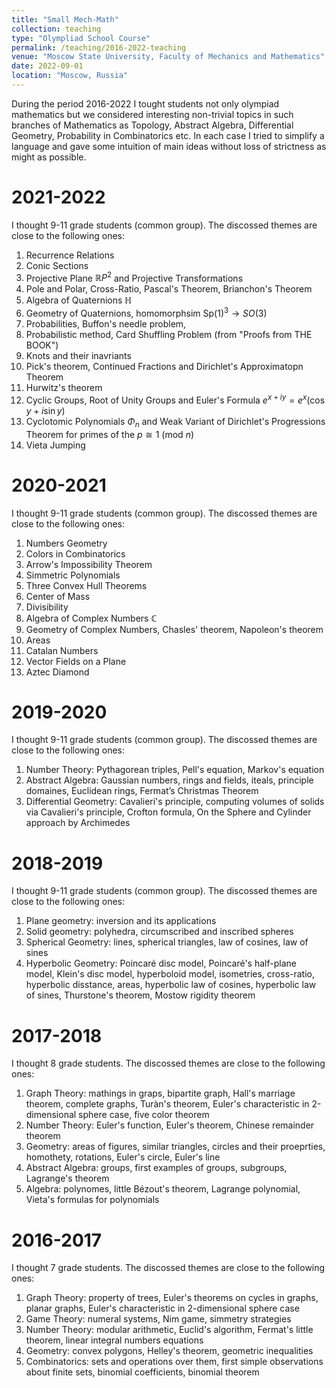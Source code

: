 ```yaml
---
title: "Small Mech-Math"
collection: teaching
type: "Olympliad School Course"
permalink: /teaching/2016-2022-teaching
venue: "Moscow State University, Faculty of Mechanics and Mathematics"
date: 2022-09-01
location: "Moscow, Russia"
---
```


During the period 2016-2022 I tought students not only olympiad mathematics but we considered interesting non-trivial topics in such branches of Mathematics as Topology, Abstract Algebra, Differential Geometry, Probability in Combinatorics etc. In each case I tried to simplify a language and gave some intuition of main ideas without loss of strictness as might as possible. 

2021-2022
======
I thought 9-11 grade students (common group). The discossed themes are close to the following ones: 

1. Recurrence Relations
2. Conic Sections
3. Projective Plane $\mathbb{R}P^2$ and Projective Transformations
4. Pole and Polar, Cross-Ratio, Pascal's Theorem, Brianсhon's Theorem
5. Algebra of Quaternions $\mathbb{H}$
6. Geometry of Quaternions, homomorphsim $\mathrm{Sp}(1)^3\to SO(3)$
7. Probabilities, Buffon's needle problem, 
8. Probabilistic method, Card Shuffling Problem (from "Proofs from THE BOOK")
9. Knots and their inavriants
10. Pick's theorem, Continued Fractions and Dirichlet's Approximatopn Theorem
11. Hurwitz's theorem
12. Cyclic Groups, Root of Unity Groups and Euler's Formula $e^{x+iy} = e^x\left ( \cos y + i\sin y \right )$ 
13. Cyclotomic Polynomials $\Phi_n$ and Weak Variant of Dirichlet's Progressions Theorem for primes of the $p\cong 1\ (\mathrm{mod}\ n)$ 
14. Vieta Jumping

2020-2021
======
I thought 9-11 grade students (common group). The discossed themes are close to the following ones: 

1. Numbers Geometry
2. Сolors in Combinatorics
3. Arrow's Impossibility Theorem
4. Simmetric Polynomials
5. Three Convex Hull Theorems
6. Center of Mass
7. Divisibility 
8. Algebra of Complex Numbers $\mathbb{C}$
9. Geometry of Complex Numbers, Chasles' theorem, Napoleon's theorem
10. Areas
11. Catalan Numbers
12. Vector Fields on a Plane
13. Aztec Diamond

2019-2020
======
I thought 9-11 grade students (common group). The discossed themes are close to the following ones: 

1. Number Theory: Pythagorean triples, Pell's equation, Markov's equation
2. Abstract Algebra: Gaussian numbers, rings and fields, iteals, principle domaines, Euclidean rings, Fermat’s Christmas Theorem
3. Differential Geometry: Cavalieri's principle, computing volumes of solids via Cavalieri's principle, Crofton formula, On the Sphere and Cylinder approach by Archimedes

2018-2019
======
I thought 9-11 grade students (common group). The discossed themes are close to the following ones: 

1. Plane geometry: inversion and its applications
2. Solid geometry: polyhedra, circumscribed and inscribed spheres
3. Spherical Geometry: lines, spherical triangles, law of cosines, law of sines
4. Hyperbolic Geometry: Poincaré disc model, Poincaré's half-plane model, Klein's disc model, hyperboloid model, isometries, cross-ratio, hyperbolic disstance, areas, hyperbolic law of cosines, hyperbolic law of sines, Thurstone's theorem, Mostow rigidity theorem

2017-2018
======
I thought 8 grade students. The discossed themes are close to the following ones: 

1. Graph Theory: mathings in graps, bipartite graph, Hall's marriage theorem, complete graphs, Turàn's theorem, Euler's characteristic in 2-dimensional sphere case, five color theorem 
2. Number Theory: Euler's function, Euler's theorem, Chinese remainder theorem
3. Geometry: areas of figures, similar triangles, circles and their proeprties, homothety, rotations, Euler's circle, Euler's line
4. Abstract Algebra: groups, first examples of groups, subgroups, Lagrange's theorem
5. Algebra: polynomes, little Bézout's theorem, Lagrange polynomial, Vieta's formulas for polynomials 

2016-2017
======
I thought 7 grade students. The discossed themes are close to the following ones: 

1. Graph Theory: property of trees, Euler's theorems on cycles in graphs, planar graphs, Euler's characteristic in 2-dimensional sphere case
2. Game Theory: numeral systems, Nim game, simmetry strategies
3. Number Theory: modular arithmetic, Euclid's algorithm, Fermat's little theorem, linear integral numbers equations
4. Geometry: convex polygons, Helley's theorem, geometric inequalities
5. Combinatorics: sets and operations over them, first simple observations about finite sets, binomial coefficients, binomial theorem  












